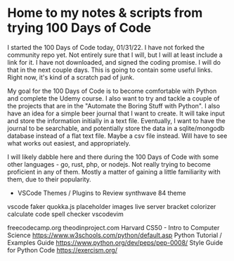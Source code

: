 # Home to my notes & scripts from trying 100 Days of Code

I started the 100 Days of Code today, 01/31/22.  I have not forked the community repo yet.  Not entirely sure that I will, but I will at least include a link for it.  I have not downloaded, and signed the coding promise.  I will do that in the next couple days.  This is going to contain some useful links.  Right now, it's kind of a scratch pad of junk.

My goal for the 100 Days of Code is to become comfortable with Python and complete the Udemy course.  I also want to try and tackle a couple of the projects that are in the "Automate the Boring Stuff with Python".  I also have an idea for a simple beer journal that I want to create.  It will take input and store the information initially in a text file.  Eventually, I want to have the journal to be searchable, and potentially store the data in a sqlite/mongodb database instead of a flat text file.  Maybe a csv file instead.  Will have to see what works out easiest, and appropriately.

I will likely dabble here and there during the 100 Days of Code with some other languages - go, rust, php, or nodejs.  Not really trying to become proficient in any of them.  Mostly a matter of gaining a little familiarity with them, due to their popularity.




- VSCode Themes / Plugins to Review
synthwave 84 theme

vscode faker
quokka.js
placeholder images
live server
bracket colorizer
calculate
code spell checker
vscodevim


freecodecamp.org
theodinproject.com
Harvard CS50 - Intro to Computer Science
https://www.w3schools.com/python/default.asp        Python Tutorial / Examples Guide
https://www.python.org/dev/peps/pep-0008/           Style Guide for Python Code
https://exercism.org/